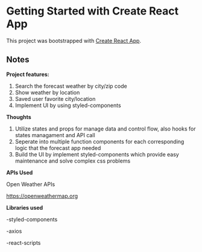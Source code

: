 # Getting Started with Create React App

This project was bootstrapped with [Create React App](https://github.com/facebook/create-react-app).

## Notes

**Project features:**

1. Search the forecast weather by city/zip code
2. Show weather by location
3. Saved user favorite city/location
4. Implement UI by using styled-components


**Thoughts**

1. Utilize states and props for manage data and control flow, also hooks for states managament and API call
2. Seperate into multiple function components for each corresponding logic that the forecast app needed
3. Build the UI by implement styled-components which provide easy maintenance and solve complex css problems


**APIs Used**

Open Weather APIs

https://openweathermap.org


**Libraries used**

-styled-components

-axios

-react-scripts
